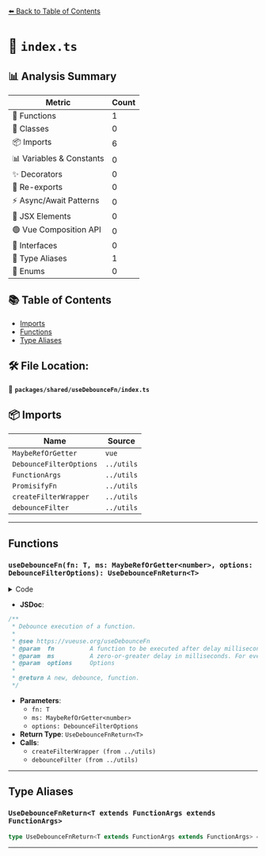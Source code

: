[⬅️ Back to Table of Contents](../../../index.md)

# 📄 `index.ts`

## 📊 Analysis Summary

| Metric | Count |
|--------|-------|
| 🔧 Functions | 1 |
| 🧱 Classes | 0 |
| 📦 Imports | 6 |
| 📊 Variables & Constants | 0 |
| ✨ Decorators | 0 |
| 🔄 Re-exports | 0 |
| ⚡ Async/Await Patterns | 0 |
| 💠 JSX Elements | 0 |
| 🟢 Vue Composition API | 0 |
| 📐 Interfaces | 0 |
| 📑 Type Aliases | 1 |
| 🎯 Enums | 0 |

## 📚 Table of Contents

- [Imports](#imports)
- [Functions](#functions)
- [Type Aliases](#type-aliases)

## 🛠️ File Location:
📂 **`packages/shared/useDebounceFn/index.ts`**

## 📦 Imports

| Name | Source |
|------|--------|
| `MaybeRefOrGetter` | `vue` |
| `DebounceFilterOptions` | `../utils` |
| `FunctionArgs` | `../utils` |
| `PromisifyFn` | `../utils` |
| `createFilterWrapper` | `../utils` |
| `debounceFilter` | `../utils` |


---

## Functions

### `useDebounceFn(fn: T, ms: MaybeRefOrGetter<number>, options: DebounceFilterOptions): UseDebounceFnReturn<T>`

<details><summary>Code</summary>

```ts
export function useDebounceFn<T extends FunctionArgs>(
  fn: T,
  ms: MaybeRefOrGetter<number> = 200,
  options: DebounceFilterOptions = {},
): UseDebounceFnReturn<T> {
  return createFilterWrapper(
    debounceFilter(ms, options),
    fn,
  )
}
```
</details>

- **JSDoc**:
```ts
/**
 * Debounce execution of a function.
 *
 * @see https://vueuse.org/useDebounceFn
 * @param  fn          A function to be executed after delay milliseconds debounced.
 * @param  ms          A zero-or-greater delay in milliseconds. For event callbacks, values around 100 or 250 (or even higher) are most useful.
 * @param  options     Options
 *
 * @return A new, debounce, function.
 */
```

- **Parameters**:
  - `fn: T`
  - `ms: MaybeRefOrGetter<number>`
  - `options: DebounceFilterOptions`
- **Return Type**: `UseDebounceFnReturn<T>`
- **Calls**:
  - `createFilterWrapper (from ../utils)`
  - `debounceFilter (from ../utils)`

---

## Type Aliases

### `UseDebounceFnReturn<T extends FunctionArgs extends FunctionArgs>`

```ts
type UseDebounceFnReturn<T extends FunctionArgs extends FunctionArgs> = PromisifyFn<T>;
```


---
